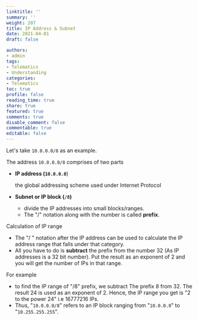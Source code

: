 ```yaml
---
linktitle: ''
summary: ''
weight: 207
title: IP Address & Subnet
date: 2021-04-01
draft: false

authors:
- admin
tags:
- Telematics
- Understanding
categories:
- Telematics
toc: true
profile: false
reading_time: true
share: true
featured: true
comments: true
disable_comment: false
commentable: true
editable: false
---
```


Let's take `10.0.0.0/8` as an example.

The address `10.0.0.0/8` comprises of two parts

- **IP address (`10.0.0.0`**)

  the global addressing scheme used under Internet Protocol

- **Subnet or IP block (`/8`)**
  - divide the IP addresses into small blocks/ranges. 
  - The "/" notation along with the number is called **prefix**.

Calculation of IP range

- The "/ " notation after the IP address can be used to calculate the IP address range that falls under that category.
- All you have to do is **subtract** the prefix from the number 32 (As IP addresses is a 32 bit number). Put the result as an exponent of 2 and you will get the number of IPs in that range.

For example

- to find the IP range of "/8" prefix, we subtract The prefix 8 from 32. The result 24 is used as an exponent of 2. Hence, the IP range you get is "2 to the power 24" i.e 16777216 IPs.
- Thus, "`10.0.0.0/8`" refers to an IP block ranging from "`10.0.0.0`" to "`10.255.255.255`".